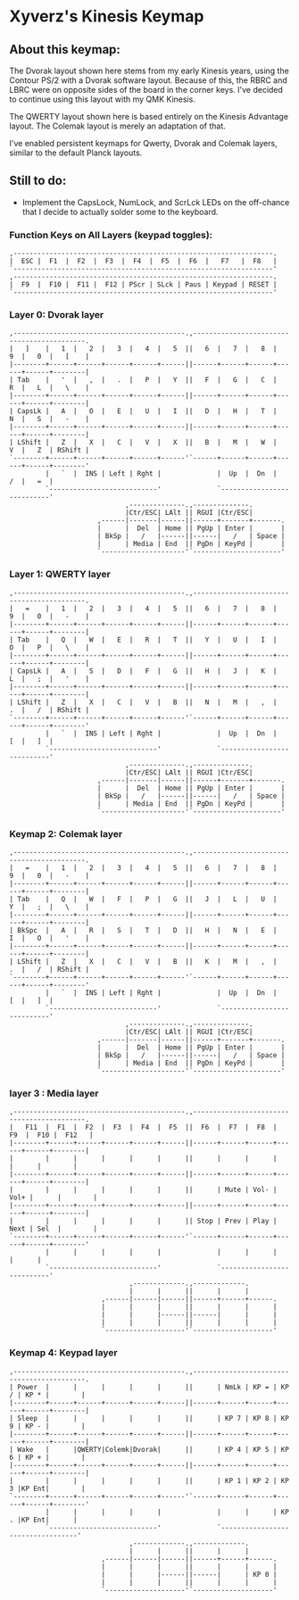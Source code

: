 # Xyverz's Kinesis Keymap

## About this keymap:

The Dvorak layout shown here stems from my early Kinesis years, using the Contour PS/2 with a Dvorak software layout. Because of this, the RBRC and LBRC were on opposite sides of the board in the corner keys. I've decided to continue using this layout with my QMK Kinesis.

The QWERTY layout shown here is based entirely on the Kinesis Advantage layout. The Colemak layout is merely an adaptation of that.

I've enabled persistent keymaps for Qwerty, Dvorak and Colemak layers, similar to the default Planck layouts.

## Still to do:

 * Implement the CapsLock, NumLock, and ScrLck LEDs on the off-chance that I decide to actually solder some to the keyboard.

### Function Keys on All Layers (keypad toggles):
	,-----------------------------------------------------------------.
	|  ESC |  F1  |  F2  |  F3  |  F4  |  F5  |  F6  |   F7   |  F8   |
 	`-----------------------------------------------------------------'
	,-----------------------------------------------------------------.
	|  F9  |  F10 |  F11 |  F12 | PScr | SLck | Paus | Keypad | RESET |
	`-----------------------------------------------------------------'

### Layer 0: Dvorak layer

	,-------------------------------------------.,-------------------------------------------.
	|   ]    |   1  |   2  |   3  |   4  |   5  ||   6  |   7  |   8  |   9  |   0  |   [    |
	|--------+------+------+------+------+------||------+------+------+------+------+--------|
	| Tab    |   '  |   ,  |   .  |   P  |   Y  ||   F  |   G  |   C  |   R  |   L  |   \    |
	|--------+------+------+------+------+------||------+------+------+------+------+--------|
	| CapsLk |   A  |   O  |   E  |   U  |   I  ||   D  |   H  |   T  |   N  |   S  |   -    |
	|--------+------+------+------+------+------||------+------+------+------+------+--------|
	| LShift |   Z  |   X  |   C  |   V  |   X  ||   B  |   M  |   W  |   V  |   Z  | RShift |
	`--------+------+------+------+------+------'`------+------+------+------+------+--------'
	         |   `  |  INS | Left | Rght |              |  Up  |  Dn  |   /  |   =  |
	         `---------------------------'              `---------------------------'
	                             ,--------------.,--------------.
	                             |Ctr/ESC| LAlt || RGUI |Ctr/ESC|
	                      ,------|-------|------||------+-------+-------.
	                      |      |  Del  | Home || PgUp | Enter |       |
	                      | BkSp |   /   |------||------|   /   | Space |
	                      |      | Media | End  || PgDn | KeyPd |       |
	                      `---------------------'`----------------------'

### Layer 1: QWERTY layer

	,-------------------------------------------.,-------------------------------------------.
	|   =    |   1  |   2  |   3  |   4  |   5  ||   6  |   7  |   8  |   9  |   0  |   -    |
	|--------+------+------+------+------+------||------+------+------+------+------+--------|
	| Tab    |   Q  |   W  |   E  |   R  |   T  ||   Y  |   U  |   I  |   O  |   P  |   \    |
	|--------+------+------+------+------+------||------+------+------+------+------+--------|
	| CapsLk |   A  |   S  |   D  |   F  |   G  ||   H  |   J  |   K  |   L  |   ;  |   '    |
	|--------+------+------+------+------+------||------+------+------+------+------+--------|
	| LShift |   Z  |   X  |   C  |   V  |   B  ||   N  |   M  |   ,  |   .  |   /  | RShift |
	`--------+------+------+------+------+------'`------+------+------+------+------+--------'
	         |   `  |  INS | Left | Rght |              |  Up  |  Dn  |   [  |   ]  |
	         `---------------------------'              `---------------------------'
	                             ,--------------.,--------------.
	                             |Ctr/ESC| LAlt || RGUI |Ctr/ESC|
	                      ,------|-------|------||------+-------+-------.
	                      |      |  Del  | Home || PgUp | Enter |       |
	                      | BkSp |   /   |------||------|   /   | Space |
	                      |      | Media | End  || PgDn | KeyPd |       |
	                      `---------------------'`----------------------'
	 
### Keymap 2: Colemak layer

	,-------------------------------------------.,-------------------------------------------.
	|   =    |   1  |   2  |   3  |   4  |   5  ||   6  |   7  |   8  |   9  |   0  |   -    |
	|--------+------+------+------+------+------||------+------+------+------+------+--------|
	| Tab    |   Q  |   W  |   F  |   P  |   G  ||   J  |   L  |   U  |   Y  |   ;  |   \    |
	|--------+------+------+------+------+------||------+------+------+------+------+--------|
	| BkSpc  |   A  |   R  |   S  |   T  |   D  ||   H  |   N  |   E  |   I  |   O  |   '    |
	|--------+------+------+------+------+------||------+------+------+------+------+--------|
	| LShift |   Z  |   X  |   C  |   V  |   B  ||   K  |   M  |   ,  |   .  |   /  | RShift |
	`--------+------+------+------+------+------'`------+------+------+------+------+--------'
	         |   `  |  INS | Left | Rght |              |  Up  |  Dn  |   [  |   ]  |
	         `---------------------------'              `---------------------------'
	                             ,--------------.,--------------.
	                             |Ctr/ESC| LAlt || RGUI |Ctr/ESC|
	                      ,------|-------|------||------+-------+-------.
	                      |      |  Del  | Home || PgUp | Enter |       |
	                      | BkSp |   /   |------||------|   /   | Space |
	                      |      | Media | End  || PgDn | KeyPd |       |
	                      `---------------------'`----------------------'

### layer 3 : Media layer

	,-------------------------------------------.,-------------------------------------------.
	|   F11  |  F1  |  F2  |  F3  |  F4  |  F5  ||  F6  |  F7  |  F8  |  F9  |  F10 |  F12   |
	|--------+------+------+------+------+------||------+------+------+------+------+--------|
	|        |      |      |      |      |      ||      |      |      |      |      |        |
	|--------+------+------+------+------+------||------+------+------+------+------+--------|
	|        |      |      |      |      |      ||      | Mute | Vol- | Vol+ |      |        |
	|--------+------+------+------+------+------||------+------+------+------+------+--------|
	|        |      |      |      |      |      || Stop | Prev | Play | Next | Sel  |        |
	`--------+------+------+------+------+------'`------+------+------+------+------+--------'
	         |      |      |      |      |              |      |      |      |      |
	         `---------------------------'              `---------------------------'
	                              ,-------------.,-------------.
	                              |      |      ||      |      |
	                       ,------|------|------||------+------+------.
	                       |      |      |      ||      |      |      |
	                       |      |      |------||------|      |      |
	                       |      |      |      ||      |      |      |
	                       `--------------------'`--------------------'



### Keymap 4: Keypad layer

	,-------------------------------------------.,-------------------------------------------.
	| Power  |      |      |      |      |      ||      | NmLk | KP = | KP / | KP * |        |
	|--------+------+------+------+------+------||------+------+------+------+------+--------|
	| Sleep  |      |      |      |      |      ||      | KP 7 | KP 8 | KP 9 | KP - |        |
	|--------+------+------+------+------+------||------+------+------+------+------+--------|
	| Wake   |      |QWERTY|Colemk|Dvorak|      ||      | KP 4 | KP 5 | KP 6 | KP + |        |
	|--------+------+------+------+------+------||------+------+------+------+------+--------|
	|        |      |      |      |      |      ||      | KP 1 | KP 2 | KP 3 |KP Ent|        |
	`--------+------+------+------+------+------'`------+------+------+------+------+--------'
	         |      |      |      |      |              |      |      | KP . |KP Ent|      |
	         `---------------------------'              `----------------------------------'
	                              ,-------------.,-------------.
	                              |      |      ||      |      |
	                       ,------|------|------||------+------+------.
	                       |      |      |      ||      |      |      |
	                       |      |      |------||------|      | KP 0 |
	                       |      |      |      ||      |      |      |
	                       `--------------------'`--------------------'
